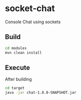 # socket-chat

Console Chat using sockets

## Build

```bash
cd modules
mvn clean install
```

## Execute

After building
```bash
cd target
java -jar chat-1.0.0-SNAPSHOT.jar
```